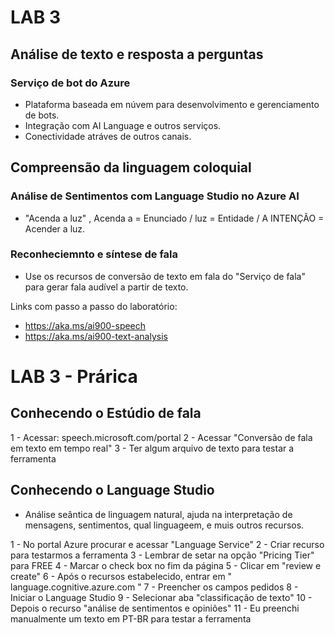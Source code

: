 # LAB 3

## Análise de texto e resposta a perguntas

### Serviço de bot do Azure

* Plataforma baseada em núvem para desenvolvimento e gerenciamento de bots.
* Integração com AI Language e outros serviços.
* Conectividade atráves de outros canais.

## Compreensão da linguagem coloquial

### Análise de Sentimentos com Language Studio no Azure AI

* "Acenda a luz" , Acenda a = Enunciado / luz = Entidade /
    A INTENÇÃO = Acender a luz.

### Reconheciemnto e síntese de fala

* Use os recursos de conversão de texto em fala do "Serviço de fala" para gerar fala audível a partir de texto.

Links com passo a passo do laboratório:
* https://aka.ms/ai900-speech
* https://aka.ms/ai900-text-analysis

# LAB 3 - Prárica

## Conhecendo o Estúdio de fala

1 - Acessar: speech.microsoft.com/portal
2 - Acessar "Conversão de fala em texto em tempo real"
3 - Ter algum arquivo de texto para testar  a ferramenta

## Conhecendo o Language Studio

* Análise seântica de linguagem natural, ajuda na interpretação de mensagens, sentimentos, qual linguageem, e muis outros recursos.

1 - No portal Azure procurar e acessar "Language Service"
2 - Criar recurso para testarmos a ferramenta
3 - Lembrar de setar na opção "Pricing Tier" para FREE
4 - Marcar o check box no fim da página
5 - Clicar em "review e create"
6 - Após o recursos estabelecido, entrar em " language.cognitive.azure.com "
7 - Preencher os campos pedidos
8 - Iniciar o Language Studio
9 - Selecionar aba "classificação de texto"
10 - Depois o recurso "análise de sentimentos e opiniões"
11 - Eu preenchi manualmente um texto em PT-BR para testar a ferramenta
